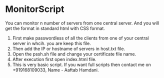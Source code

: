 # MonitorScript
You can monitor n number of servers from one central server. And you will get the format in standard html with CSS format.
1) First make passwordless of all the  clients from one of your central server in whcih. you are keep this file.
2) Then add the IP or hostname of servers in host.txt file.
3) Open the pssh.sh file and change your certificate file name.
4) After execution first open index.html file.
5) This is very basic script. If you want full scripts then contact me on +919168109033, Name - Aaftab Hamdani.

